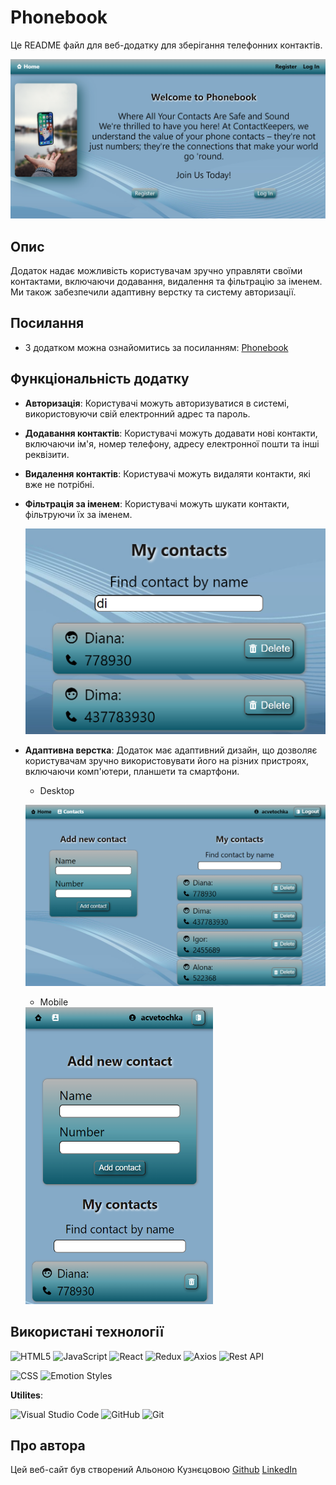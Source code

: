 # Phonebook

Це README файл для веб-додатку для зберігання телефонних контактів. 

![Home Page of Phonebook](./assets/home-phonebook.png)

## Опис 

Додаток надає можливість користувачам зручно управляти своїми контактами, включаючи додавання, видалення та фільтрацію за іменем. Ми також забезпечили адаптивну верстку та систему авторизації.

## Посилання

- З додатком можна ознайомитись за посиланням:  [Phonebook](https://acvetochka.github.io/Phonebook)

## Функціональність додатку

- **Авторизація**: Користувачі можуть авторизуватися в системі, використовуючи свій електронний адрес та пароль.

- **Додавання контактів**: Користувачі можуть додавати нові контакти, включаючи ім'я, номер телефону, адресу електронної пошти та інші реквізити.

- **Видалення контактів**: Користувачі можуть видаляти контакти, які вже не потрібні.

- **Фільтрація за іменем**: Користувачі можуть шукати контакти, фільтруючи їх за іменем.

     <img src="./assets/filter-phonebook.png" width="500">
<!-- ![Filter](./assets/filter-phonebook.png) -->

- **Адаптивна верстка**: Додаток має адаптивний дизайн, що дозволяє користувачам зручно використовувати його на різних пристроях, включаючи комп'ютери, планшети та смартфони.

  - Desktop
    
  ![Desktop](./assets/desktop-phonebook.png)

  - Mobile
    
  <img src="./assets/mobile-phonebook.png" width="300">
<!-- ![Mobile](./assets/mobile-phonebook.png) -->

## Використані технології

  ![HTML5](https://img.shields.io/badge/html5-%23E34F26.svg?style=for-the-badge&logo=html5&logoColor=white)
  ![JavaScript](https://img.shields.io/badge/javascript-%23323330.svg?style=for-the-badge&logo=javascript&logoColor=%23F7DF1E)
  ![React](https://img.shields.io/badge/react-%2320232a.svg?style=for-the-badge&logo=react&logoColor=%2361DAFB)
  ![Redux](https://img.shields.io/badge/redux-%23593d88.svg?style=for-the-badge&logo=redux&logoColor=white)
  ![Axios](https://img.shields.io/badge/Axios-5A29E4?style=for-the-badge&logo=axios&logoColor=white)
  ![Rest API](https://img.shields.io/badge/Rest_API-gray?style=for-the-badge)

  ![CSS](https://img.shields.io/badge/CSS3-1572B6?style=for-the-badge&logo=css3&logoColor=white)
  ![Emotion Styles](https://img.shields.io/badge/Emotion-D26AC2?style=for-the-badge)

 **Utilites**:

   ![Visual Studio Code](https://img.shields.io/badge/Visual%20Studio%20Code-0078d7.svg?style=for-the-badge&logo=visual-studio-code&logoColor=white)
   ![GitHub](https://img.shields.io/badge/github-%23121011.svg?style=for-the-badge&logo=github&logoColor=white)
   ![Git](https://img.shields.io/badge/git-%23F05033.svg?style=for-the-badge&logo=git&logoColor=white)


## Про автора
Цей веб-сайт був створений Альоною Кузнєцовою
[Github](https://github.com/acvetochka)
[LinkedIn](https://www.linkedin.com/in/alona-kuznietsova/)
